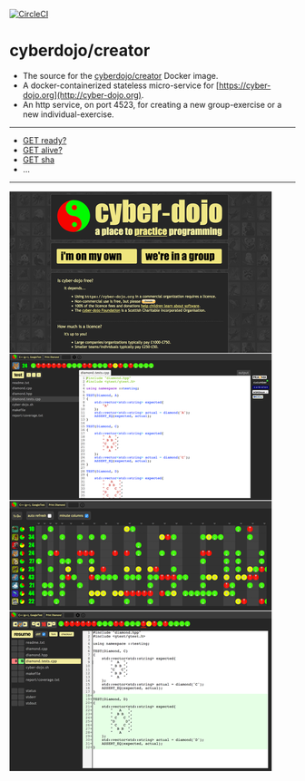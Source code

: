 [![CircleCI](https://circleci.com/gh/cyber-dojo/creator.svg?style=svg)](https://circleci.com/gh/cyber-dojo/creator)

# cyberdojo/creator

- The source for the [cyberdojo/creator](https://hub.docker.com/r/cyberdojo/creator/tags) Docker image.
- A docker-containerized stateless micro-service for [https://cyber-dojo.org](http://cyber-dojo.org).
- An http service, on port 4523, for creating a new group-exercise or a new individual-exercise.

- - - -
* [GET ready?](docs/api.md#get-ready)
* [GET alive?](docs/api.md#get-alive)  
* [GET sha](docs/api.md#get-sha)
* ...

- - - -
![cyber-dojo.org home page](https://github.com/cyber-dojo/cyber-dojo/blob/master/shared/home_page_snapshot.png)
